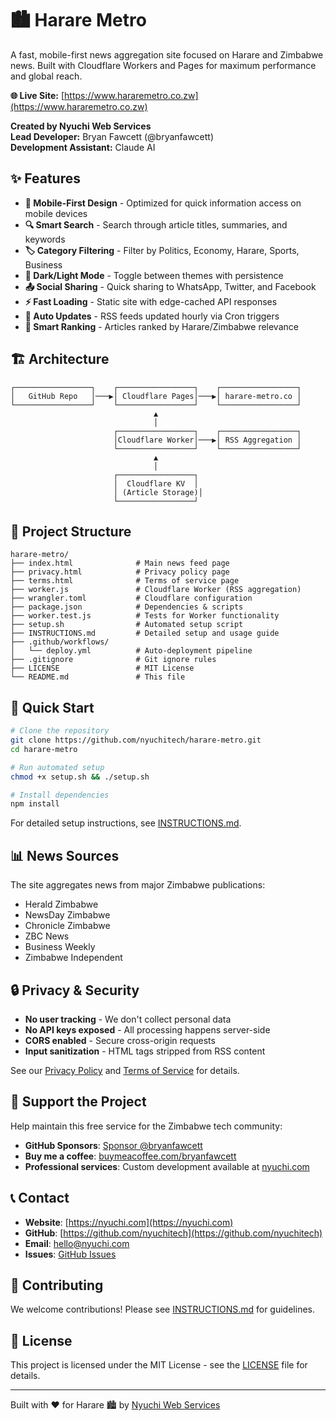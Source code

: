 # 🏙️ Harare Metro

A fast, mobile-first news aggregation site focused on Harare and Zimbabwe news. Built with Cloudflare Workers and Pages for maximum performance and global reach.

**🌐 Live Site:** [https://www.hararemetro.co.zw](https://www.hararemetro.co.zw)

**Created by Nyuchi Web Services**  
**Lead Developer:** Bryan Fawcett (@bryanfawcett)  
**Development Assistant:** Claude AI

## ✨ Features

- **📱 Mobile-First Design** - Optimized for quick information access on mobile devices
- **🔍 Smart Search** - Search through article titles, summaries, and keywords
- **🏷️ Category Filtering** - Filter by Politics, Economy, Harare, Sports, Business
- **🌙 Dark/Light Mode** - Toggle between themes with persistence
- **📤 Social Sharing** - Quick sharing to WhatsApp, Twitter, and Facebook
- **⚡ Fast Loading** - Static site with edge-cached API responses
- **🔄 Auto Updates** - RSS feeds updated hourly via Cron triggers
- **🎯 Smart Ranking** - Articles ranked by Harare/Zimbabwe relevance

## 🏗️ Architecture

```
┌─────────────────┐    ┌─────────────────┐    ┌─────────────────┐
│   GitHub Repo   │───▶│ Cloudflare Pages│───▶│ harare-metro.co │
└─────────────────┘    └─────────────────┘    └─────────────────┘
                                ▲
                                │
                       ┌─────────────────┐    ┌─────────────────┐
                       │Cloudflare Worker│───▶│ RSS Aggregation │
                       └─────────────────┘    └─────────────────┘
                                ▲
                                │
                       ┌─────────────────┐
                       │  Cloudflare KV  │
                       │ (Article Storage)│
                       └─────────────────┘
```

## 📁 Project Structure

```
harare-metro/
├── index.html              # Main news feed page
├── privacy.html            # Privacy policy page
├── terms.html              # Terms of service page
├── worker.js               # Cloudflare Worker (RSS aggregation)
├── wrangler.toml           # Cloudflare configuration
├── package.json            # Dependencies & scripts
├── worker.test.js          # Tests for Worker functionality
├── setup.sh                # Automated setup script
├── INSTRUCTIONS.md         # Detailed setup and usage guide
├── .github/workflows/
│   └── deploy.yml          # Auto-deployment pipeline
├── .gitignore              # Git ignore rules
├── LICENSE                 # MIT License
└── README.md               # This file
```

## 🚀 Quick Start

```bash
# Clone the repository
git clone https://github.com/nyuchitech/harare-metro.git
cd harare-metro

# Run automated setup
chmod +x setup.sh && ./setup.sh

# Install dependencies
npm install
```

For detailed setup instructions, see [INSTRUCTIONS.md](./INSTRUCTIONS.md).

## 📊 News Sources

The site aggregates news from major Zimbabwe publications:
- Herald Zimbabwe
- NewsDay Zimbabwe
- Chronicle Zimbabwe
- ZBC News
- Business Weekly
- Zimbabwe Independent

## 🔒 Privacy & Security

- **No user tracking** - We don't collect personal data
- **No API keys exposed** - All processing happens server-side
- **CORS enabled** - Secure cross-origin requests
- **Input sanitization** - HTML tags stripped from RSS content

See our [Privacy Policy](./privacy.html) and [Terms of Service](./terms.html) for details.

## 💖 Support the Project

Help maintain this free service for the Zimbabwe tech community:

- **GitHub Sponsors**: [Sponsor @bryanfawcett](https://github.com/sponsors/bryanfawcett)
- **Buy me a coffee**: [buymeacoffee.com/bryanfawcett](https://buymeacoffee.com/bryanfawcett)
- **Professional services**: Custom development available at [nyuchi.com](https://nyuchi.com)

## 📞 Contact

- **Website**: [https://nyuchi.com](https://nyuchi.com)
- **GitHub**: [https://github.com/nyuchitech](https://github.com/nyuchitech)
- **Email**: [hello@nyuchi.com](mailto:hello@nyuchi.com)
- **Issues**: [GitHub Issues](https://github.com/nyuchitech/harare-metro/issues)

## 🤝 Contributing

We welcome contributions! Please see [INSTRUCTIONS.md](./INSTRUCTIONS.md#contributing) for guidelines.

## 📄 License

This project is licensed under the MIT License - see the [LICENSE](LICENSE) file for details.

---

Built with ❤️ for Harare 🏙️ by [Nyuchi Web Services](https://nyuchi.com)
